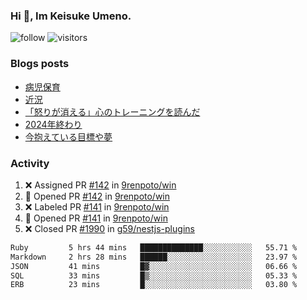 ### Hi 👋, Im Keisuke Umeno.

<!--
**9renpoto/9renpoto** is a ✨ _special_ ✨ repository because its `README.md` (this file) appears on your GitHub profile.

Here are some ideas to get you started:

- 🔭 I’m currently working on ...
- 🌱 I’m currently learning ...
- 👯 I’m looking to collaborate on ...
- 🤔 I’m looking for help with ...
- 💬 Ask me about ...
- 📫 How to reach me: ...
- 😄 Pronouns: ...
- ⚡ Fun fact: ...
-->

![follow](https://img.shields.io/github/followers/9renpoto?label=Follow&style=social)
![visitors](https://komarev.com/ghpvc/?username=9renpoto&label=Profile%20views&color=0e75b6&style=flat)

### Blogs posts

<!-- BLOG-POST-LIST:START -->
- [病児保育](https://9renpoto.win/entry/2025/09/25/childcare_for_sick_children)
- [近況](https://9renpoto.win/entry/2025/04/05/current_status)
- [「怒りが消える」心のトレーニングを読んだ](https://9renpoto.win/entry/2025/02/01/anger-management)
- [2024年終わり](https://9renpoto.win/entry/2024/12/31/2024-end)
- [今抱えている目標や夢](https://9renpoto.win/entry/2024/12/02/objective)
<!-- BLOG-POST-LIST:END -->

### Activity

<!--START_SECTION:activity-->
1. ❌ Assigned PR [#142](undefined) in [9renpoto/win](https://github.com/9renpoto/win)
2. 💪 Opened PR [#142](undefined) in [9renpoto/win](https://github.com/9renpoto/win)
3. ❌ Labeled PR [#141](undefined) in [9renpoto/win](https://github.com/9renpoto/win)
4. 💪 Opened PR [#141](undefined) in [9renpoto/win](https://github.com/9renpoto/win)
5. ❌ Closed PR [#1990](undefined) in [g59/nestjs-plugins](https://github.com/g59/nestjs-plugins)
<!--END_SECTION:activity-->

<!--START_SECTION:waka-->

```txt
Ruby         5 hrs 44 mins   ██████████████░░░░░░░░░░░   55.71 %
Markdown     2 hrs 28 mins   ██████░░░░░░░░░░░░░░░░░░░   23.97 %
JSON         41 mins         █▓░░░░░░░░░░░░░░░░░░░░░░░   06.66 %
SQL          33 mins         █▒░░░░░░░░░░░░░░░░░░░░░░░   05.33 %
ERB          23 mins         █░░░░░░░░░░░░░░░░░░░░░░░░   03.80 %
```

<!--END_SECTION:waka-->
